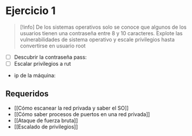 # Ejercicio 1

> [!info] 
>  De los sistemas operativos solo se conoce que algunos de los usuarios tienen una contraseña entre 8 y 10 caracteres.
>  Explote las vulnerabilidades de sistema operativo y escale privilegios hasta convertirse en usuario root
- [ ] Descubrir la contraseña
	pass:
- [ ] Escalar privilegios a rut

- ip de la máquina: 

## Requeridos
- [[Cómo escanear la red privada y saber el SO]]
- [[Cómo saber procesos de puertos en una red privada]] 
- [[Ataque de fuerza bruta]] 
- [[Escalado de privilegios]]
